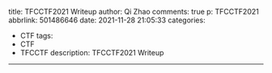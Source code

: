 title: TFCCTF2021 Writeup
author: Qi Zhao
comments: true
p: TFCCTF2021
abbrlink: 501486646
date: 2021-11-28 21:05:33
categories:
  - CTF
tags:
  - CTF
  - TFCCTF
description: TFCCTF2021 Writeup
---
